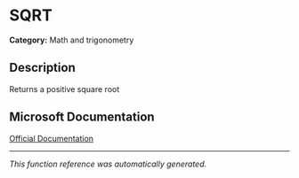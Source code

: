 # SQRT

**Category:** Math and trigonometry

## Description
Returns a positive square root

## Microsoft Documentation
[Official Documentation](https://support.microsoft.com//en-us/office/sqrt-function-654975c2-05c4-4831-9a24-2c65e4040fdf)

---
*This function reference was automatically generated.*
